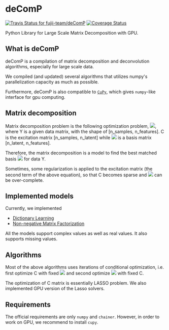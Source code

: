 # deComP
[![Travis Status for fujii-team/deComP](https://travis-ci.org/fujii-team/deComP.svg?branch=master)](https://travis-ci.org/fujii-team/deComP)
[![Coverage Status](https://coveralls.io/repos/github/fujii-team/deComP/badge.svg?branch=master)](https://coveralls.io/github/fujii-team/deComP?branch=master)

Python Library for Large Scale Matrix Decomposition with GPU.

## What is deComP

deComP is a compilation of matrix decomposition and deconvolution algorithms,
especially for large scale data.

We compiled (and updated) several algorithms that utilizes numpy's
parallelization capacity as much as possible.

Furthermore, deComP is also compatible to
[`CuPy`](https://github.com/cupy/cupy),
which gives `numpy`-like interface for gpu computing.


## Matrix decomposition

Matrix decomposition problem is the following optimization problem,
<img src="http://latex.codecogs.com/gif.latex?
x=\text{argmin}_{W, H} \left[
\frac{1}{2}\sum_{i, j} \left|y_{ij} - \sum_k c_{ik} \phi_{kj}\right|^2+\alpha \sum_k \left|c_{ik}\right|\right]
" border="0"/>,  
where Y is a given data matrix, with the shape of [n_samples, n_features].
C is the excitation matrix [n_samples, n_latent]
while
<img src="http://latex.codecogs.com/gif.latex?\Phi" border="0"/>
is a basis matrix [n_latent, n_features].

Therefore, the matrix decomposition is a model to find
the best matched basis <img src="http://latex.codecogs.com/gif.latex?\Phi" border="0"/> for data Y.

Sometimes, some regularization is applied to the excitation matrix
(the second term of the above equation), so that C becomes sparse and <img src="http://latex.codecogs.com/gif.latex?\Phi" border="0"/> can be over-complete.


## Implemented models

Currently, we implemented

- [Dictionary Learning](decomp/dictionary_learning.py)  
- [Non-negative Matrix Factorization](decomp/nmf.py)

All the models support complex values as well as real values.
It also supports missing values.

## Algorithms

Most of the above algorithms uses iterations of conditional optimization,
i.e.
first optimize C with fixed <img src="http://latex.codecogs.com/gif.latex?\Phi" border="0"/> and second optimize <img src="http://latex.codecogs.com/gif.latex?\Phi" border="0"/> with fixed C.

The optimization of C matrix is essentially LASSO problem.
We also implemented GPU version of the Lasso solvers.


## Requirements

The official requirements are only `numpy` and `chainer`.
However, in order to work on GPU, we recommend to install `cupy`.
